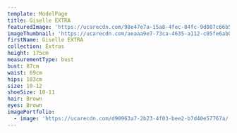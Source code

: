 ```yaml
---
template: ModelPage
title: Giselle EXTRA
featuredImage: 'https://ucarecdn.com/98e47e7a-15a8-4fec-84fc-9d007c66b5a5/'
imageThumbnail: 'https://ucarecdn.com/aeaaa9e7-73ca-4635-a112-c05fe6ab03e7/'
firstName: Giselle EXTRA
collection: Extras
height: 175cm
measurementType: bust
bust: 87cm
waist: 69cm
hips: 103cm
size: 10-12
shoeSize: 10-11
hair: Brown
eyes: Brown
imagePortfolio:
  - image: 'https://ucarecdn.com/d90963a7-2b23-4f03-bee2-b7d40e57767a/'
---
```


